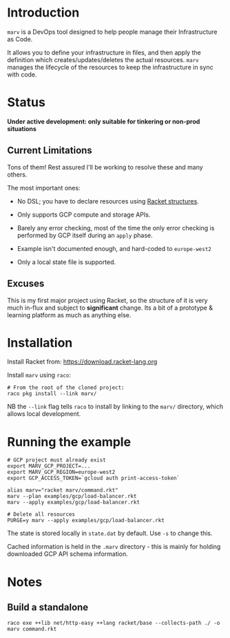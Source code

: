 # Introduction

`marv` is a DevOps tool designed to help people manage their Infrastructure as Code.

It allows you to define your infrastructure in files, and then apply the
definition which creates/updates/deletes the actual resources. `marv` manages
the lifecycle of the resources to keep the infrastructure in sync with code.

# Status

__Under active development:  only suitable for tinkering or non-prod situations__

## Current Limitations

Tons of them! Rest assured I'll be working to resolve these and many others.

The most important ones:

- No DSL; you have to declare resources using [Racket
structures](examples/gcp/load-balancer.rkt).

- Only supports GCP compute and storage APIs.

- Barely any error checking, most of the time the only error checking is
performed by GCP itself during an `apply` phase.

- Example isn't documented enough, and hard-coded to `europe-west2`

- Only a local state file is supported.

## Excuses

This is my first major project using Racket, so the structure of it is very much
in-flux and subject to __significant__ change. Its a bit of a prototype &
learning platform as much as anything else.

# Installation

Install Racket from: https://download.racket-lang.org

Install `marv` using `raco`:

    # From the root of the cloned project:
    raco pkg install --link marv/

NB the `--link` flag tells `raco` to install by linking to the `marv/`
directory, which allows local development.

# Running the example

    # GCP project must already exist
    export MARV_GCP_PROJECT=...
    export MARV_GCP_REGION=europe-west2
    export GCP_ACCESS_TOKEN=`gcloud auth print-access-token`

    alias marv="racket marv/command.rkt"
    marv --plan examples/gcp/load-balancer.rkt 
    marv --apply examples/gcp/load-balancer.rkt 

    # Delete all resources
    PURGE=y marv --apply examples/gcp/load-balancer.rkt 

The state is stored locally in `state.dat` by default. Use `-s` to change this.

Cached information is held in the `.marv` directory - this is mainly for holding
downloaded GCP API schema information.

# Notes

## Build a standalone

    raco exe ++lib net/http-easy ++lang racket/base --collects-path ./ -o marv command.rkt